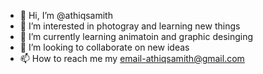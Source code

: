 - 👋 Hi, I’m @athiqsamith
- 👀 I’m interested in photogray and learning new things
- 🌱 I’m currently learning animatoin and graphic desinging 
- 💞️ I’m looking to collaborate on new ideas
- 📫 How to reach me my email-athiqsamith@gmail.com

<!---
athiqsamith/athiqsamith is a ✨ special ✨ repository because its `README.md` (this file) appears on your GitHub profile.
You can click the Preview link to take a look at your changes.
--->
